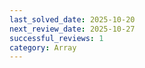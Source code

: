```yaml
---
last_solved_date: 2025-10-20
next_review_date: 2025-10-27
successful_reviews: 1
category: Array
---
```

